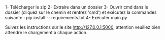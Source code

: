 1- Télécharger le zip
2- Extraire dans un dossier
3- Ouvrir cmd dans le dossier (cliquez sur le chemin et rentrez 'cmd') et exécutez la commandes suivante : 
pip install -r requirements.txt
4- Exécuter main.py

Suivez les instructions sur le site http://127.0.0.1:5000, attention veuillez bien attendre le chargement à chaque action.